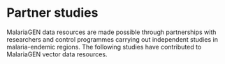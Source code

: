 # Partner studies

MalariaGEN data resources are made possible through partnerships with researchers and control programmes carrying out independent studies in malaria-endemic regions. The following studies have contributed to MalariaGEN vector data resources.

```{tableofcontents}
```
